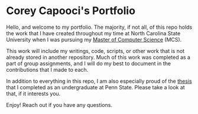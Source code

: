 # Corey Capooci's Portfolio

Hello, and welcome to my portfolio. The majority, if not all, of this repo holds the work that I have created throughout my time at North Carolina State University when I was pursuing my [Master of Computer Science](https://www.csc.ncsu.edu/academics/graduate/degrees/mcs.php) (MCS). 

This work will include my writings, code, scripts, or other work that is not already stored in another repository. Much of this work was completed as a part of group assignments, and I will do my best to document in the contributions that I made to each. 

In addition to everything in this repo, I am also especially proud of the [thesis](https://honors.libraries.psu.edu/catalog/5300cvc5673) that I completed as an undergraduate at Penn State. Please take a look at that, if it interests you.    

Enjoy! Reach out if you have any questions.
